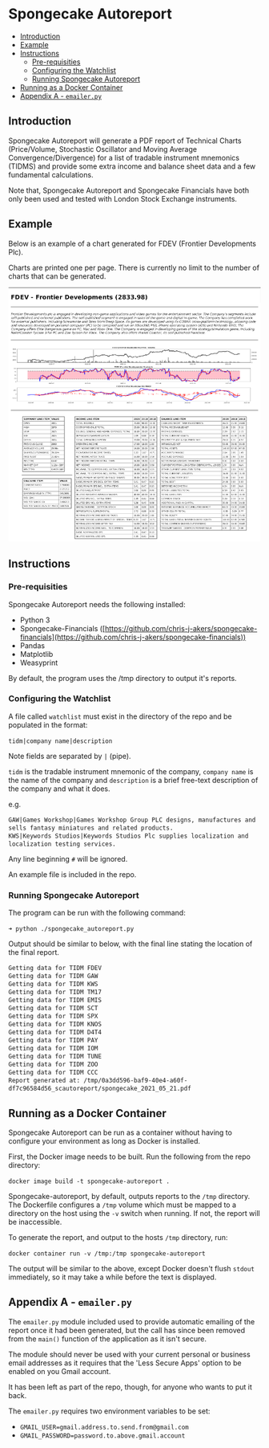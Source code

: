 # Spongecake Autoreport

- [Introduction](#introduction)
- [Example](#example)
- [Instructions](#instructions)
  - [Pre-requisities](#pre-requisities)
  - [Configuring the Watchlist](#configuring-the-watchlist)
  - [Running Spongecake Autoreport](#running-spongecake-autoreport)
- [Running as a Docker Container](#running-as-a-docker-container)
- [Appendix A - `emailer.py`](#appendix-a---emailerpy)

## Introduction

Spongecake Autoreport will generate a PDF report of Technical Charts (Price/Volume, Stochastic Oscillator and Moving Average Convergence/Divergence) for a list of tradable instrument mnemonics (TIDMS) and provide some extra income and balance sheet data and a few fundamental calculations.

Note that, Spongecake Autoreport and Spongecake Financials have both only been used and tested with London Stock Exchange instruments.

## Example

Below is an example of a chart generated for FDEV (Frontier Developments Plc).

Charts are printed one per page. There is currently no limit to the number of charts that can be generated.

![](readme_img/autoreport-example.png)


## Instructions

### Pre-requisities

Spongecake Autoreport needs the following installed:

* Python 3
* Spongecake-Financials ([https://github.com/chris-j-akers/spongecake-financials](https://github.com/chris-j-akers/spongecake-financials))
* Pandas
* Matplotlib
* Weasyprint

By default, the program uses the /tmp directory to output it's reports.

### Configuring the Watchlist

A file called `watchlist` must exist in the directory of the repo and be populated in the format:

`tidm|company name|description`

Note fields are separated by `|` (pipe).

`tidm` is the tradable instrument mnemonic of the company, `company name` is the name of the company and `description` is a brief free-text description of the company and what it does.

e.g.

```
GAW|Games Workshop|Games Workshop Group PLC designs, manufactures and sells fantasy miniatures and related products.
KWS|Keywords Studios|Keywords Studios Plc supplies localization and localization testing services. 
```

Any line beginning `#` will be ignored.

An example file is included in the repo.

### Running Spongecake Autoreport

The program can be run with the following command:

`➜ python ./spongecake_autoreport.py`

Output should be similar to below, with the final line stating the location of the final report.

```
Getting data for TIDM FDEV
Getting data for TIDM GAW
Getting data for TIDM KWS
Getting data for TIDM TM17
Getting data for TIDM EMIS
Getting data for TIDM SCT
Getting data for TIDM SPX
Getting data for TIDM KNOS
Getting data for TIDM D4T4
Getting data for TIDM PAY
Getting data for TIDM IOM
Getting data for TIDM TUNE
Getting data for TIDM ZOO
Getting data for TIDM CCC
Report generated at: /tmp/0a3dd596-baf9-40e4-a60f-df7c96584d56_scautoreport/spongecake_2021_05_21.pdf
```
## Running as a Docker Container

Spongecake Autoreport can be run as a container without having to configure your environment as long as Docker is installed.

First, the Docker image needs to be built. Run the following from the repo directory:

`docker image build -t spongecake-autoreport .`

Spongecake-autoreport, by default, outputs reports to the `/tmp` directory. The Dockerfile configures a `/tmp` volume which must be mapped to a directory on the host using the `-v` switch when running. If not, the report will be inaccessible.

To generate the report, and output to the hosts `/tmp` directory, run:

`docker container run -v /tmp:/tmp spongecake-autoreport`

The output will be similar to the above, except Docker doesn't flush `stdout` immediately, so it may take a while before the text is displayed.

## Appendix A - `emailer.py`

The `emailer.py` module included used to provide automatic emailing of the report once it had been generated, but the call has since been removed from the `main()` function of the application as it isn't secure.

The module should never be used with your current personal or business email addresses as it requires that the 'Less Secure Apps' option to be enabled on you Gmail account.

It has been left as part of the repo, though, for anyone who wants to put it back. 

The `emailer.py` requires two environment variables to be set:

* `GMAIL_USER=gmail.address.to.send.from@gmail.com`
* `GMAIL_PASSWORD=password.to.above.gmail.account`

